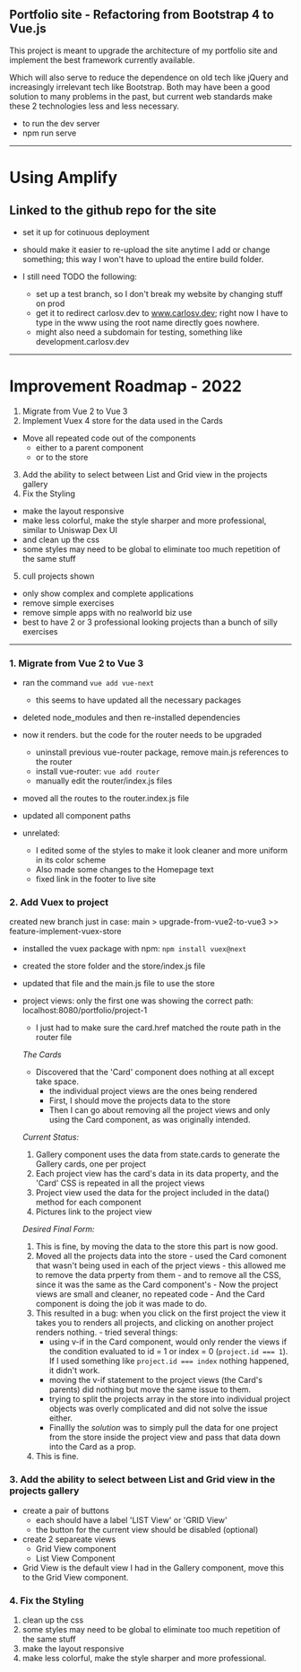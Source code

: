 ## Portfolio site - Refactoring from Bootstrap 4 to Vue.js

This project is meant to upgrade the architecture of my portfolio site and implement the best framework currently available.

Which will also serve to reduce the dependence on old tech like jQuery and increasingly irrelevant tech like Bootstrap. Both may have been a good solution to many problems in the past, but current web standards make these 2 technologies less and less necessary.


- to run the dev server
- npm run serve


-----------------------------------------------------------------------------


# Using Amplify

## Linked to the github repo for the site

- set it up for cotinuous deployment
- should make it easier to re-upload the site anytime I add or change something; this way I won't have to upload the entire build folder.

- I still need TODO the following:
  - set up a test branch, so I don't break my website by changing stuff on prod
  - get it to redirect carlosv.dev to www.carlosv.dev; right now I have to type in the www using the root name directly goes nowhere.
  - might also need a subdomain for testing, something like development.carlosv.dev


-----------------------------------------------------------------------------

# Improvement Roadmap - 2022


1. Migrate from Vue 2 to Vue 3
2. Implement Vuex 4 store for the data used in the Cards
  - Move all repeated code out of the components
    - either to a parent component 
    - or to the store
3. Add the ability to select between List and Grid view in the projects gallery
4. Fix the Styling
  - make the layout responsive
  - make less colorful, make the style sharper and more professional, similar to Uniswap Dex UI
  - and clean up the css
  - some styles may need to be global to eliminate too much repetition of the same stuff
5. cull projects shown
  - only show complex and complete applications
  - remove simple exercises
  - remove simple apps with no realworld biz use
  - best to have 2 or 3 professional looking projects than a bunch of silly exercises


--------------------------------------------------------------------------

### 1. Migrate from Vue 2 to Vue 3

- ran the command `vue add vue-next`
  - this seems to have updated all the necessary packages
- deleted node_modules and then re-installed dependencies
- now it renders. but the code for the router needs to be upgraded
  - uninstall previous vue-router package, remove main.js references to the router
  - install vue-router: `vue add router`
  - manually edit the router/index.js files
- moved all the routes to the router.index.js file
- updated all component paths

- unrelated: 
  - I edited some of the styles to make it look cleaner and more uniform in its color scheme
  - Also made some changes to the Homepage text
  - fixed link in the footer to live site

### 2. Add Vuex to project

created new branch just in case: main > upgrade-from-vue2-to-vue3 >> feature-implement-vuex-store

- installed the vuex package with npm: `npm install vuex@next`
- created the store folder and the store/index.js file
- updated that file and the main.js file to use the store

- project views: only the first one was showing the correct path: localhost:8080/portfolio/project-1
  - I just had to make sure the card.href matched the route path in the router file

  *The Cards*

  * Discovered that the 'Card' component does nothing at all except take space.
    - the individual project views are the ones being rendered
    - First, I should move the projects data to the store
    - Then I can go about removing all the project views and only using the Card component, as was originally intended.

  *Current Status:*

    1. Gallery component uses the data from state.cards to generate the Gallery cards, one per project
    2. Each project view has the card's data in its data property, and the 'Card' CSS is repeated in all the project views
    3. Project view used the data for the project included in the data() method for each component
    4. Pictures link to the project view

  *Desired Final Form:*

    1. This is fine, by moving the data to the store this part is now good.
    2. Moved all the projects data into the store
      - used the Card comonent that wasn't being used in each of the prject views
      - this allowed me to remove the data prperty from them
      - and to remove all the CSS, since it was the same as the Card component's
      - Now the project views are small and cleaner, no repeated code
      - And the Card component is doing the job it was made to do.
    3. This resulted in a bug: when you click on the first project the view it takes you to renders all projects, and clicking on another project renders nothing.
      - tried several things:
        - using v-if in the Card component, would only render the views if the condition evaluated to id = 1 or index = 0 (`project.id === 1`). If I used something like `project.id === index` nothing happened, it didn't work.
        - moving the v-if statement to the project views (the Card's parents) did nothing but move the same issue to them.
        - trying to split the projects array in the store into individual project objects was overly complicated and did not solve the issue either.
        - Finallly the *solution* was to simply pull the data for one project from the store inside the project view and pass that data down into the Card as a prop.
    4. This is fine.

### 3. Add the ability to select between List and Grid view in the projects gallery

  - create a pair of buttons
    - each should have a label 'LIST View' or 'GRID View'
    - the button for the current view should be disabled (optional)
  - create 2 separeate views
    - Grid View component
    - List View Component
  - Grid View is the default view I had in the Gallery component, move this to the Grid View component.


### 4. Fix the Styling

1. clean up the css
2. some styles may need to be global to eliminate too much repetition of the same stuff
3. make the layout responsive
4. make less colorful, make the style sharper and more professional.

